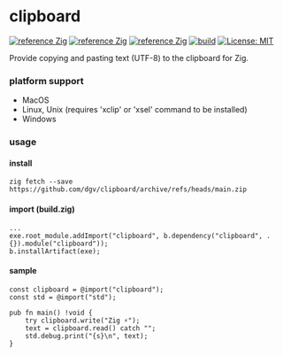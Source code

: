 # clipboard
[![reference Zig](https://img.shields.io/badge/zig%20-0.13.0-orange)](/blob/main/build.zig.zon)
[![reference Zig](https://img.shields.io/badge/zigdoc%20-pages-orange)](https://ziglang.org/)
[![reference Zig](https://img.shields.io/badge/deps%20-0-green)](/blob/main/build.zig.zon)
[![build](https://github.com/dgv/clipboard/actions/workflows/build.yml/badge.svg)](https://github.com/dgv/clipboard/actions/workflows/build.yml)
[![License: MIT](https://img.shields.io/badge/license-MIT-yellow.svg)](https://opensource.org/licenses/MIT)

Provide copying and pasting text (UTF-8) to the clipboard for Zig.

### platform support
- MacOS
- Linux, Unix (requires 'xclip' or 'xsel' command to be installed)
- Windows

### usage
#### install
```
zig fetch --save https://github.com/dgv/clipboard/archive/refs/heads/main.zip
```
#### import (build.zig)
```zig
...
exe.root_module.addImport("clipboard", b.dependency("clipboard", .{}).module("clipboard"));
b.installArtifact(exe);
```

#### sample
```zig
const clipboard = @import("clipboard");
const std = @import("std");

pub fn main() !void {
    try clipboard.write("Zig ⚡");
    text = clipboard.read() catch "";
    std.debug.print("{s}\n", text);
}
```
